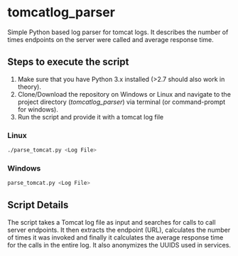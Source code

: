 # tomcatlog_parser
Simple Python based log parser for tomcat logs. It describes the number of times endpoints on the server were called and average response time.

## Steps to execute the script
1. Make sure that you have Python 3.x installed (>2.7 should also work in theory).
2. Clone/Download the repository on Windows or Linux and navigate to the project directory (*tomcatlog_parser*) via terminal (or command-prompt for windows).
3. Run the script and provide it with a tomcat log file

### Linux
```bash
./parse_tomcat.py <Log File>
```
### Windows
```bash
parse_tomcat.py <Log File>
```

## Script Details
The script takes a Tomcat log file as input and searches for calls to call server endpoints. It then extracts the endpoint (URL), calculates the number of times it was invoked and finally it calculates the average response time for the calls in the entire log. It also anonymizes the UUIDS used in services.
